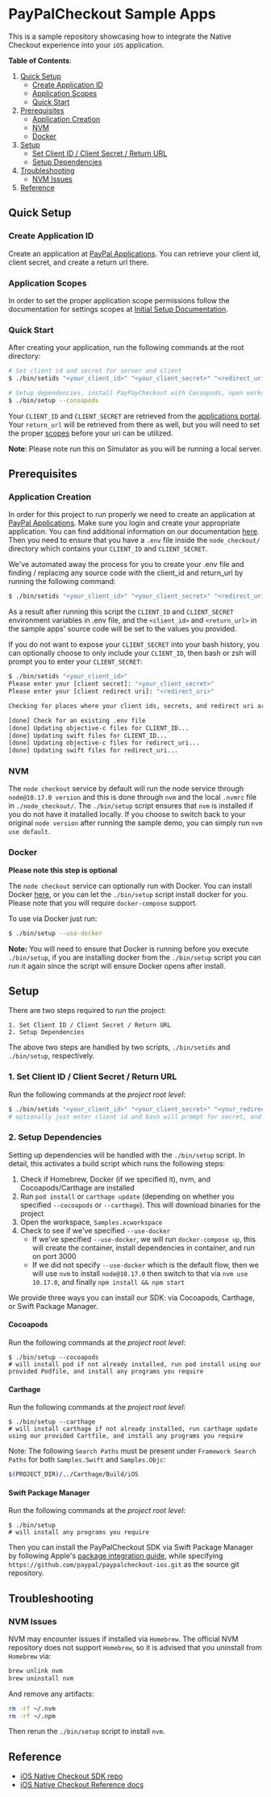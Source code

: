 # PayPalCheckout Sample Apps

This is a sample repository showcasing how to integrate the Native Checkout experience into your `iOS` application.

**Table of Contents**:
<!-- TOC -->  
1. [Quick Setup](#quick-setup)
    - [Create Application ID](#create-application-id)
    - [Application Scopes](#application-scopes)
    - [Quick Start](#quick-start)
2. [Prerequisites](#prerequisites)
    - [Application Creation](#application-creation)
    - [NVM](#nvm)
    - [Docker](#docker)
3. [Setup](#setup)
    - [Set Client ID / Client Secret / Return URL](#1-set-client-id--client-secret--return-url)
    - [Setup Dependencies](#2-setup-dependencies)
4. [Troubleshooting](#troubleshooting)
    - [NVM Issues](#nvm-issues)
5. [Reference](#reference)
<!-- /TOC -->

## Quick Setup

### Create Application ID

Create an application at [PayPal Applications](https://developer.paypal.com/developer/applications/). You can retrieve your client id, client secret, and create a return url there.

### Application Scopes

In order to set the proper application scope permissions follow the documentation for settings scopes at [Initial Setup Documentation](https://developer.paypal.com/docs/business/native-checkout/ios/#know-before-you-code).

### Quick Start

After creating your application, run the following commands at the root directory:

```bash
# Set client id and secret for server and client
$ ./bin/setids "<your_client_id>" "<your_client_secret>" "<redirect_uri>"

# Setup dependencies, install PayPayCheckout with Cocoapods, open workspace, and start server
$ ./bin/setup --cocoapods
```

Your `CLIENT_ID` and `CLIENT_SECRET` are retrieved from the [applications portal](https://developer.paypal.com/developer/applications/). Your `return_url` will be retrieved from there as well, but you will need to set the proper [scopes](#application-scopes) before your uri can be utilized.

**Note**: Please note run this on Simulator as you will be running a local server.

## Prerequisites

### Application Creation

In order for this project to run properly we need to create an application at [PayPal Applications](https://developer.paypal.com/developer/applications/). Make sure you login and create your appropriate application. You can find additional information on our documentation [here](https://developer.paypal.com/docs/business/native-checkout/ios/#know-before-you-code). Then you need to ensure that you have a `.env` file inside the `node_checkout/` directory which contains your `CLIENT_ID` and `CLIENT_SECRET`.

We've automated away the process for you to create your .env file and finding / replacing any source code with the client_id and return_url by running the following command:

```bash
$ ./bin/setids "<your_client_id>" "<your_client_secret>" "<redirect_uri>"
```

As a result after running this script the `CLIENT_ID` and `CLIENT_SECRET` environment variables in .env file, and the `<client_id>` and `<return_url>` in the sample apps' source code will be set to the values you provided.

If you do not want to expose your `CLIENT_SECRET` into your bash history, you can optionally choose to only include your `CLIENT_ID`, then bash or zsh will prompt you to enter your `CLIENT_SECRET`:

```bash
$ ./bin/setids "<your_client_id>"
Please enter your [client secret]: "<your_client_secret>"
Please enter your [client redirect uri]: "<redirect_uri>"

Checking for places where your client ids, secrets, and redirect uri are used

[done] Check for an existing .env file
[done] Updating objective-c files for CLIENT_ID...
[done] Updating swift files for CLIENT_ID...
[done] Updating objective-c files for redirect_uri...
[done] Updating swift files for redirect_uri...
```

### NVM

The `node checkout` service by default will run the node service through `node@10.17.0 version` and this is done through `nvm` and the local `.nvmrc` file in `./node_checkout/`. The `./bin/setup` script ensures that `nvm` is installed if you do not have it installed locally. If you choose to switch back to your original `node version` after running the sample demo, you can simply run `nvm use default`.

### Docker

**Please note this step is optional**

The `node checkout` service can optionally run with Docker. You can install Docker [here](https://docs.docker.com/docker-for-mac/install/), or you can let the `./bin/setup` script install docker for you. Please note that you will require `docker-compose` support. 

To use via Docker just run:

```bash
$ ./bin/setup --use-docker
```

**Note:** You will need to ensure that Docker is running before you execute `./bin/setup`, if you are installing docker from the `./bin/setup` script you can run it again since the script will ensure Docker opens after install.

## Setup

There are two steps required to run the project:

```text
1. Set Client ID / Client Secret / Return URL
2. Setup Dependencies
```

The above two steps are handled by two scripts, `./bin/setids` and `./bin/setup`, respectively.

### 1. Set Client ID / Client Secret / Return URL
Run the following commands at the _project root level_:
```bash
$ ./bin/setids "<your_client_id>" "<your_client_secret>" "<your_redirect_uri>"
# optionally just enter client id and bash will prompt for secret, and redirect uri
```

### 2. Setup Dependencies

Setting up dependencies will be handled with the `./bin/setup` script. In detail, this activates a build script which runs the following steps:

1. Check if Homebrew, Docker (if we specified it), nvm, and Cocoapods/Carthage are installed
2. Run `pod install` or `carthage update` (depending on whether you specified `--cocoapods` or `--carthage`). This will download binaries for the project
3. Open the workspace, `Samples.xcworkspace`
4. Check to see if we've specified `--use-docker`
    - If we've specified `--use-docker`, we will run `docker-compose up`, this will create the container, install dependencies in container, and run on port 3000
    - If we did not specify `--use-docker` which is the default flow, then we will use `nvm` to install `node@10.17.0` then switch to that via `nvm use 10.17.0`, and finally `npm install && npm start`


We provide three ways you can install our SDK: via Cocoapods, Carthage, or Swift Package Manager.

#### Cocoapods
Run the following commands at the _project root level_:
```
$ ./bin/setup --cocoapods
# will install pod if not already installed, run pod install using our provided Podfile, and install any programs you require
```

#### Carthage
Run the following commands at the _project root level_:
```
$ ./bin/setup --carthage
# will install carthage if not already installed, run carthage update using our provided Cartfile, and install any programs you require
```
Note: The following `Search Paths` must be present under `Framework Search Paths` for both `Samples.Swift` and `Samples.Objc`:

```bash
$(PROJECT_DIR)/../Carthage/Build/iOS
```

#### Swift Package Manager
Run the following commands at the _project root level_:
```
$ ./bin/setup
# will install any programs you require
```

Then you can install the PayPalCheckout SDK via Swift Package Manager by following Apple's [package integration guide](https://developer.apple.com/documentation/xcode/adding_package_dependencies_to_your_app), while specifying `https://github.com/paypal/paypalcheckout-ios.git` as the source git repository.

## Troubleshooting

### NVM Issues

NVM may encounter issues if installed via `Homebrew`. The official NVM repository does not support `Homebrew`, so it is advised that you uninstall from `Homebrew` via:

```bash
brew unlink nvm
brew uninstall nvm
```

And remove any artifacts:

```bash
rm -rf ~/.nvm
rm -rf ~/.npm  
```

Then rerun the `./bin/setup` script to install `nvm`.

## Reference
- [iOS Native Checkout SDK repo](https://github.com/paypal/paypalcheckout-ios)
- [iOS Native Checkout Reference docs](https://paypal.github.io/mobile-checkout-docs/ios/reference/)
